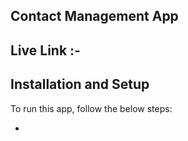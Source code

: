 ## Contact Management App

## Live Link :-

## Installation and Setup
To run this app, follow the below steps:
<ul>
  <li></li>
</ul>
